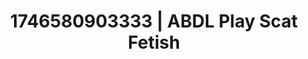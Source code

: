 ---
categories:
- Spiritual kink
- AI-generated
- Shadow play
- Intimate moaning
- Lip gloss fantasy
- ASMR
- After dark play
- Cosplay
image: /assets/images/1746580903333.jpg
layout: post
seo:
  description: Featured content with high-quality Scat Fetish, ABDL Play. HD images
    available.
  keywords: Scat Fetish, ABDL Play
  og_image: /assets/images/1746580903333.jpg
  schema_type: VisualArtwork
tags:
- ABDL Play
- Scat Fetish
- '#1746580903333'
title: 1746580903333 | ABDL Play Scat Fetish
---